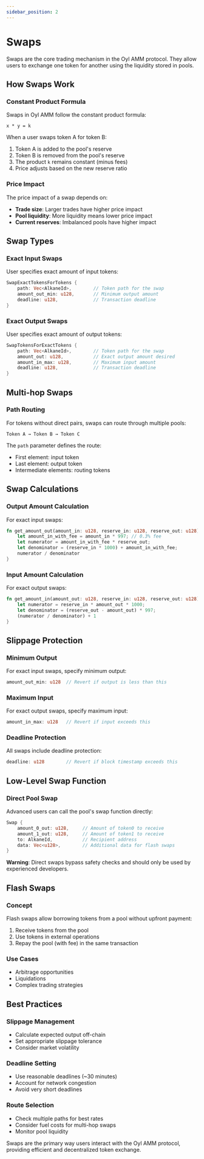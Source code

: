 ```yaml
---
sidebar_position: 2
---
```


# Swaps

Swaps are the core trading mechanism in the Oyl AMM protocol. They allow users to exchange one token for another using the liquidity stored in pools.

## How Swaps Work

### Constant Product Formula
Swaps in Oyl AMM follow the constant product formula:
```
x * y = k
```

When a user swaps token A for token B:
1. Token A is added to the pool's reserve
2. Token B is removed from the pool's reserve
3. The product `k` remains constant (minus fees)
4. Price adjusts based on the new reserve ratio

### Price Impact
The price impact of a swap depends on:
- **Trade size**: Larger trades have higher price impact
- **Pool liquidity**: More liquidity means lower price impact
- **Current reserves**: Imbalanced pools have higher impact

## Swap Types

### Exact Input Swaps
User specifies exact amount of input tokens:
```rust
SwapExactTokensForTokens {
    path: Vec<AlkaneId>,        // Token path for the swap
    amount_out_min: u128,       // Minimum output amount
    deadline: u128,             // Transaction deadline
}
```

### Exact Output Swaps
User specifies exact amount of output tokens:
```rust
SwapTokensForExactTokens {
    path: Vec<AlkaneId>,        // Token path for the swap
    amount_out: u128,           // Exact output amount desired
    amount_in_max: u128,        // Maximum input amount
    deadline: u128,             // Transaction deadline
}
```

## Multi-hop Swaps

### Path Routing
For tokens without direct pairs, swaps can route through multiple pools:
```
Token A → Token B → Token C
```

The `path` parameter defines the route:
- First element: input token
- Last element: output token
- Intermediate elements: routing tokens

## Swap Calculations

### Output Amount Calculation
For exact input swaps:
```rust
fn get_amount_out(amount_in: u128, reserve_in: u128, reserve_out: u128) -> u128 {
    let amount_in_with_fee = amount_in * 997; // 0.3% fee
    let numerator = amount_in_with_fee * reserve_out;
    let denominator = (reserve_in * 1000) + amount_in_with_fee;
    numerator / denominator
}
```

### Input Amount Calculation
For exact output swaps:
```rust
fn get_amount_in(amount_out: u128, reserve_in: u128, reserve_out: u128) -> u128 {
    let numerator = reserve_in * amount_out * 1000;
    let denominator = (reserve_out - amount_out) * 997;
    (numerator / denominator) + 1
}
```

## Slippage Protection

### Minimum Output
For exact input swaps, specify minimum output:
```rust
amount_out_min: u128  // Revert if output is less than this
```

### Maximum Input
For exact output swaps, specify maximum input:
```rust
amount_in_max: u128   // Revert if input exceeds this
```

### Deadline Protection
All swaps include deadline protection:
```rust
deadline: u128        // Revert if block timestamp exceeds this
```

## Low-Level Swap Function

### Direct Pool Swap
Advanced users can call the pool's swap function directly:
```rust
Swap {
    amount_0_out: u128,     // Amount of token0 to receive
    amount_1_out: u128,     // Amount of token1 to receive
    to: AlkaneId,           // Recipient address
    data: Vec<u128>,        // Additional data for flash swaps
}
```

**Warning**: Direct swaps bypass safety checks and should only be used by experienced developers.

## Flash Swaps

### Concept
Flash swaps allow borrowing tokens from a pool without upfront payment:
1. Receive tokens from the pool
2. Use tokens in external operations
3. Repay the pool (with fee) in the same transaction

### Use Cases
- Arbitrage opportunities
- Liquidations
- Complex trading strategies


## Best Practices

### Slippage Management
- Calculate expected output off-chain
- Set appropriate slippage tolerance
- Consider market volatility

### Deadline Setting
- Use reasonable deadlines (~30 minutes)
- Account for network congestion
- Avoid very short deadlines

### Route Selection
- Check multiple paths for best rates
- Consider fuel costs for multi-hop swaps
- Monitor pool liquidity

Swaps are the primary way users interact with the Oyl AMM protocol, providing efficient and decentralized token exchange.